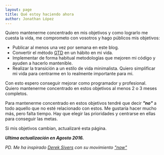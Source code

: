 ```yaml
---
layout: page
title: Qué estoy haciendo ahora
author: Jonathan López
---
```


Quiero mantenerme concentrado en mis objetivos y como lograrlo me cuesta la vida, me comprometo con vosotros y hago públicos mis objetivos:

* Publicar al menos una vez por semana en este blog.
* Convertir el método [GTD](https://encrypted.google.com/search?hl=es&q=Getting+Things+Done) en un hábito en mi vida.
* Implementar de forma habitual metodologías que mejoren mi código y ayuden a hacerlo mantenible.
* Realizar la transición a un estilo de vida minimalista. Quiero simplificar mi vida para centrarme en lo realmente importante para mi.

Con esto espero conseguir mejorar como programador y profesional. Quiero mantenerme concentrado en estos objetivos al menos 2 o 3 meses completos.

Para mantenerme concentrado en estos objetivos tendré que decir ***"no"*** a todo aquello que no esté relacionado con estos. Me gustaría hacer mucho más, pero falta tiempo. Hay que elegir las prioridades y centrarse en ellas para conseguir las metas.

Si mis objetivos cambian, actualizaré esta página. 

***Ultima actualización en Agosto 2016.***

*PD. Me ha inspirado [Derek Sivers](https://sivers.org/now) con su movimiento ["now"](http://nownownow.com/)*